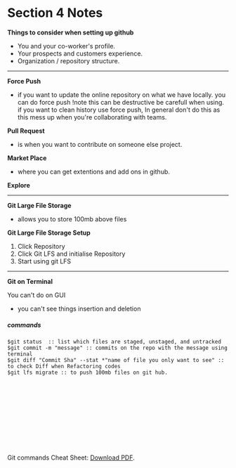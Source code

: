 # Section 4 Notes

**Things to consider when setting up github**

- You and your co-worker's profile.
- Your prospects and customers experience.
- Organization / repository structure.

<hr>

**Force Push**
<br>

- if you want to update the online repository on what we have locally. you can do force push !note this can be destructive be carefull when using.
  if you want to clean history use force push, In general don't do this as this mess up when you're collaborating with teams.

**Pull Request**
<br>

- is when you want to contribute on someone else project.

**Market Place**

- where you can get extentions and add ons in github.

**Explore**

<hr>

**Git Large File Storage**

- allows you to store 100mb above files

**Git Large File Storage Setup**

1. Click Repository
2. Click Git LFS and initialise Repository
3. Start using git LFS

<hr>

**Git on Terminal**

You can't do on GUI

- you can't see things insertion and deletion

##### commands

    $git status  :: list which files are staged, unstaged, and untracked
    $git commit -m "message" :: commits on the repo with the message using terminal
    $git diff "Commit Sha" --stat *"name of file you only want to see" :: to check Diff when Refactoring codes
    $git lfs migrate :: to push 100mb files on git hub.

<object data="https://wac-cdn.atlassian.com/dam/jcr:e7e22f25-bba2-4ef1-a197-53f46b6df4a5/SWTM-2088_Atlassian-Git-Cheatsheet.pdf?cdnVersion=214" type="application/pdf" >
    <embed src="https://wac-cdn.atlassian.com/dam/jcr:e7e22f25-bba2-4ef1-a197-53f46b6df4a5/SWTM-2088_Atlassian-Git-Cheatsheet.pdf?cdnVersion=214">
        <p>Git commands Cheat Sheet: <a href="https://wac-cdn.atlassian.com/dam/jcr:e7e22f25-bba2-4ef1-a197-53f46b6df4a5/SWTM-2088_Atlassian-Git-Cheatsheet.pdf?cdnVersion=214">Download PDF</a>.</p>
    </embed>
